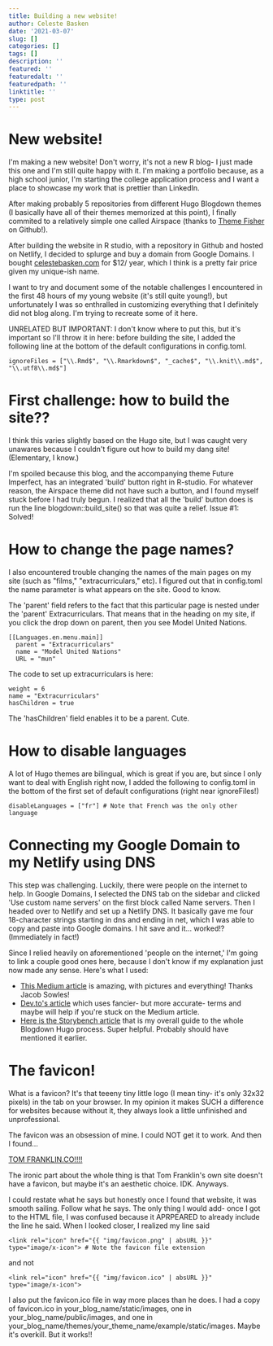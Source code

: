 ```yaml
---
title: Building a new website!
author: Celeste Basken
date: '2021-03-07'
slug: []
categories: []
tags: []
description: ''
featured: ''
featuredalt: ''
featuredpath: ''
linktitle: ''
type: post
---
```


# New website!
I'm making a new website! Don't worry, it's not a new R blog- I just made this one and I'm still quite happy with it. I'm making a portfolio because, as a high school junior, I'm starting the college application process and I want a place to showcase my work that is prettier than LinkedIn. 

After making probably 5 repositories from different Hugo Blogdown themes (I basically have all of their themes memorized at this point), I finally commited to a relatively simple one called Airspace (thanks to [Theme Fisher](https://github.com/themefisher/airspace-hugo) on Github!). 

After building the website in R studio, with a repository in Github and hosted on Netlify, I decided to splurge and buy a domain from Google Domains. I bought [celestebasken.com](celestebasken.com) for $12/ year, which I think is a pretty fair price given my unique-ish name.  

I want to try and document some of the notable challenges I encountered in the first 48 hours of my young website (it's still quite young!), but unfortunately I was so enthralled in customizing everything that I definitely did not blog along. I'm trying to recreate some of it here.

UNRELATED BUT IMPORTANT: I don't know where to put this, but it's important so I'll throw it in here: before building the site, I added the following line at the bottom of the default configurations in config.toml. 

````
ignoreFiles = ["\\.Rmd$", "\\.Rmarkdown$", "_cache$", "\\.knit\\.md$", "\\.utf8\\.md$"]
````

# First challenge: how to build the site??
I think this varies slightly based on the Hugo site, but I was caught very unawares because I couldn't figure out how to build my dang site! (Elementary, I know.) 

I'm spoiled because this blog, and the accompanying theme Future Imperfect, has an integrated 'build' button right in R-studio. For whatever reason, the Airspace theme did not have such a button, and I found myself stuck before I had truly begun. I realized that all the 'build' button does is run the line blogdown::build_site() so that was quite a relief. Issue #1: Solved!

# How to change the page names?
I also encountered trouble changing the names of the main pages on my site (such as "films," "extracurriculars," etc). I figured out that in config.toml the name parameter is what appears on the site. Good to know.

The 'parent' field refers to the fact that this particular page is nested under the 'parent' Extracurriculars. That means that in the heading on my site, if you click the drop down on parent, then you see Model United Nations. 

```
[[Languages.en.menu.main]]
  parent = "Extracurriculars"
  name = "Model United Nations"
  URL = "mun"
  ````
The code to set up extracurriculars is here: 

```
weight = 6
name = "Extracurriculars"
hasChildren = true
````
The 'hasChildren' field enables it to be a parent. Cute.

# How to disable languages
A lot of Hugo themes are bilingual, which is great if you are, but since I only want to deal with English right now, I added the following to config.toml in the bottom of the first set of default configurations (right near ignoreFiles!)
```
disableLanguages = ["fr"] # Note that French was the only other language
````

# Connecting my Google Domain to my Netlify using DNS
This step was challenging. Luckily, there were people on the internet to help. In Google Domains, I selected the DNS tab on the sidebar and clicked 'Use custom name servers' on the first block called Name servers. Then I headed over to Netlify and set up a Netlify DNS. It basically gave me four 18-character strings starting in dns and ending in net, which I was able to copy and paste into Google domains. I hit save and it... worked!? (Immediately in fact!)

Since I relied heavily on aforementioned 'people on the internet,' I'm going to link a couple good ones here, because I don't know if my explanation just now made any sense. Here's what I used:
* [This Medium article](https://medium.com/@jacobsowles/how-to-deploy-a-google-domains-site-to-netlify-c62793d8c95e) is amazing, with pictures and everything! Thanks Jacob Sowles!
* [Dev.to's article](https://dev.to/lost_semicolon/netlify-and-google-domains-hm3) which uses fancier- but more accurate- terms and maybe will help if you're stuck on the Medium article.
* [Here is the Storybench article](https://www.storybench.org/how-to-build-a-website-with-blogdown-in-r/) that is my overall guide to the whole Blogdown Hugo process. Super helpful. Probably should have mentioned it earlier.

# The favicon!
What is a favicon? It's that teeeny tiny little logo (I mean tiny- it's only 32x32 pixels) in the tab on your browser. In my opinion it makes SUCH a difference for websites because without it, they always look a little unfinished and unprofessional.

The favicon was an obsession of mine. I could NOT get it to work. And then I found...

[TOM FRANKLIN.CO!!!!](https://www.tomfranklin.co.uk/portfolio/favicon/)

The ironic part about the whole thing is that Tom Franklin's own site doesn't have a favicon, but maybe it's an aesthetic choice. IDK. Anyways.

I could restate what he says but honestly once I found that website, it was smooth sailing. Follow what he says. The only thing I would add- once I got to the HTML file, I was confused because it APRPEARED to already include the line he said. When I looked closer, I realized my line said 
```
<link rel="icon" href="{{ "img/favicon.png" | absURL }}" type="image/x-icon"> # Note the favicon file extension
````
and not 
````
<link rel="icon" href="{{ "img/favicon.ico" | absURL }}" type="image/x-icon">
````

I also put the favicon.ico file in way more places than he does. I had a copy of favicon.ico in your_blog_name/static/images, one in your_blog_name/public/images, and one in your_blog_name/themes/your_theme_name/example/static/images. Maybe it's overkill. But it works!! 
